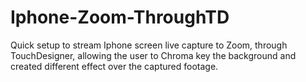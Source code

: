 # Iphone-Zoom-ThroughTD
Quick setup to stream Iphone screen live capture to Zoom, through TouchDesigner, allowing the user to Chroma key the background and created different effect over the captured footage. 
